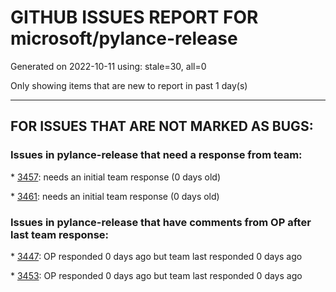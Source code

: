 
# GITHUB ISSUES REPORT FOR microsoft/pylance-release


Generated on 2022-10-11 using: stale=30, all=0


Only showing items that are new to report in past 1 day(s)


---

## FOR ISSUES THAT ARE NOT MARKED AS BUGS:


### Issues in pylance-release that need a response from team:


\* [3457](https://github.com/microsoft/pylance-release/issues/3457 "Lines in docstrings starting with # displayed as headings in hover popup"): needs an initial team response (0 days old)

\* [3461](https://github.com/microsoft/pylance-release/issues/3461 "Pylance causes Renaming to Format file"): needs an initial team response (0 days old)

### Issues in pylance-release that have comments from OP after last team response:


\* [3447](https://github.com/microsoft/pylance-release/issues/3447 "100% CPU usage all the time"): OP responded 0 days ago but team last responded 0 days ago

\* [3453](https://github.com/microsoft/pylance-release/issues/3453 "The Pylance server crashed 5 times in the last 3 minutes in a .py file."): OP responded 0 days ago but team last responded 0 days ago
